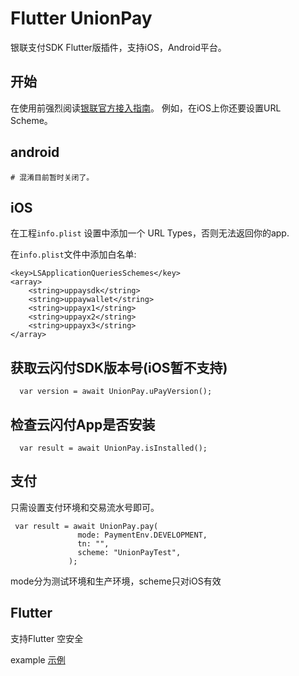 # Flutter UnionPay
  银联支付SDK Flutter版插件，支持iOS，Android平台。

## 开始
 在使用前强烈阅读[银联官方接入指南](https://open.unionpay.com/tjweb/acproduct/list?apiSvcId=3021&index=2)。 例如，在iOS上你还要设置URL Scheme。

## android
```
# 混淆目前暂时关闭了。
```

## iOS
在工程`info.plist` 设置中添加一个 URL Types，否则无法返回你的app.

在`info.plist`文件中添加白名单:
```
<key>LSApplicationQueriesSchemes</key>
<array>
   	<string>uppaysdk</string>
   	<string>uppaywallet</string>
   	<string>uppayx1</string>
   	<string>uppayx2</string>
   	<string>uppayx3</string>
</array>
```

## 获取云闪付SDK版本号(iOS暂不支持)
```
  var version = await UnionPay.uPayVersion();
```

## 检查云闪付App是否安装
```
  var result = await UnionPay.isInstalled();
```

## 支付
 只需设置支付环境和交易流水号即可。
 ```
  var result = await UnionPay.pay(
                mode: PaymentEnv.DEVELOPMENT,
                tn: "",
                scheme: "UnionPayTest",
              );
```
mode分为测试环境和生产环境，scheme只对iOS有效

## Flutter
 支持Flutter 空安全

 example
[示例](./example/lib/main.dart)

